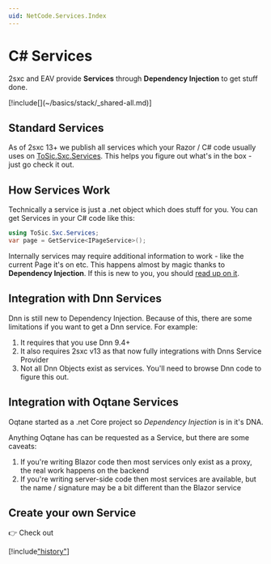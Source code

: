 ```yaml
---
uid: NetCode.Services.Index
---
```


# C# Services

2sxc and EAV provide **Services** through **Dependency Injection** to get stuff done. 

<div class="context-box-process" width="100%">
  [!include[](~/basics/stack/_shared-all.md)]
  <style>.context-box-process .process-cs { visibility: visible; } </style>
</div>

## Standard Services

As of 2sxc 13+ we publish all services which your Razor / C# code usually uses on [ToSic.Sxc.Services](xref:ToSic.Sxc.Services).
This helps you figure out what's in the box - just go check it out. 

## How Services Work

Technically a service is just a .net object which does stuff for you. 
You can get Services in your C# code like this:

```csharp
using ToSic.Sxc.Services;
var page = GetService<IPageService>();
```

Internally services may require additional information to work - like the current Page it's on etc. 
This happens almost by magic thanks to **Dependency Injection**. 
If this is new to you, you should [read up on it](xref:NetCode.DependencyInjection.Index).

## Integration with Dnn Services

Dnn is still new to Dependency Injection. 
Because of this, there are some limitations if you want to get a Dnn service. For example:

1. It requires that you use Dnn 9.4+
1. It also requires 2sxc v13 as that now fully integrations with Dnns Service Provider
1. Not all Dnn Objects exist as services. You'll need to browse Dnn code to figure this out. 


## Integration with Oqtane Services

Oqtane started as a .net Core project so _Dependency Injection_ is in it's DNA. 

Anything Oqtane has can be requested as a Service, but there are some caveats:

1. If you're writing Blazor code then most services only exist as a proxy, the real work happens on the backend
1. If you're writing server-side code then most services are available, but the name / signature may be a bit different than the Blazor service

## Create your own Service

👉 Check out [](xref:NetCode.Services.Custom)

[!include["history"](_history.md)]